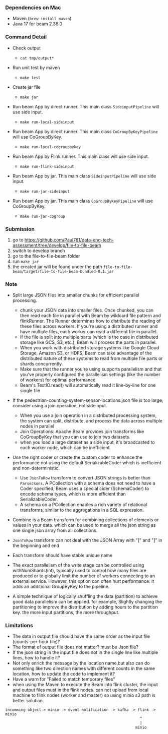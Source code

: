 ### Dependencies on Mac
* Maven (`brew install maven`)
* Java 17 for beam 2.38.0

### Command Detail
* Check output
    * `cat tmp/output*`
* Run unit test by maven
  * `make test`
* Create jar file
  * `make jar`
* Run beam App by direct runner. This main class `SideinputPipeline` will use side input.
  * `make run-local-sideinput`

* Run beam App by direct runner. This main class `CoGroupByKeyPipeline` will use CoGroupByKey.
  * `make run-local-cogroupbykey`

* Run beam App by Flink runner. This main class will use side input.
  * `make run-flink-sideinput`

* Run beam App by jar. This main class `SideinputPipeline` will use side input.
  * `make run-jar-sideinput`

* Run beam App by jar. This main class `CoGroupByKeyPipeline` will use CoGroupByKey.
  * `make run-jar-cogroup`

### Submission
1. go to https://github.com/Paul781/data-eng-tech-assessment/tree/develop/file-to-file-beam
2. switch to develop branch
3. go to the file-to-file-beam folder
4. run `make jar`
5. the created jar will be found under the path  `file-to-file-beam/target/file-to-file-beam-bundled-0.1.jar`


### Note
- Split large JSON files into smaller chunks for efficient parallel processing.
  - chunk your JSON data into smaller files. Once chunked, you can then read each file in parallel with Beam by wildcard file pattern and flinkRunner. The Runner determines how to distribute the reading of these files across workers. If you're using a distributed runner and have multiple files, each worker can read a different file in parallel.
  - If the file is split into multiple parts (which is the case in distributed storage like GCS, S3, etc.), Beam will process the parts in parallel.
  - When you work with distributed storage systems like Google Cloud Storage, Amazon S3, or HDFS, Beam can take advantage of the distributed nature of these systems to read from multiple file parts or shards concurrently.
  - Make sure that the runner you're using supports parallelism and that you've properly configured the parallelism settings (like the number of workers) for optimal performance.
  - Beam's TextIO.read() will automatically read it line-by-line for one single file




- If the pedestrian-counting-system-sensor-locations.json file is too large, consider using a join operation, not sideinput.
  - When you use a join operation in a distributed processing system, the system can split, distribute, and process the data across multiple nodes in parallel  
  - Join Operations: Apache Beam provides join transforms like CoGroupByKey that you can use to join two datasets.
  - when you load a large dataset as a side input, it's broadcasted to each worker node, which can be inefficient 


- Use the right coder or create the custom coder to enhance the performance not using the default SerializableCoder which is inefficient and non-deterministic.
  - Use `JsonToRow` transform to convert JSON strings is better than `ParseJsons`. A PCollection with a schema does not need to have a Coder specified, Beam uses a special cider (SchemaCoder) to encode schema types, which is more efficient than SerializableCoder.
  - A schema on a PCollection enables a rich variety of relational transforms, similar to the aggregations in a SQL expression.


- Combine is a Beam transform for combining collections of elements or values in your data. which can be used to merge all the json string as one single json array from all collections.


- `JsonToRow` transform can not deal with the JSON Array with "[" and "]" in the beginning and end

- Each transform should have stable unique name

- The exact parallelism of the write stage can be controlled using withNumShards(int), typically used to control how many files are produced or to globally limit the number of workers connecting to an external service. However, this option can often hurt performance: it adds an additional GroupByKey to the pipeline.
- A simple technique of logically shuffling the data (partition) to achieve good data parallelism can be applied. for example, Slightly changing the partitioning to improve the distribution by adding hours to the partition key. the more input partitions, the more throughput.

### Limitations
- The data in output file should have the same order as the input file (counts-per-hour file)?
- The format of output file does not matter? must be Json file?
- If the json string in the input file does not in the single line like multiple lines, how to handle it?
- Not only enrich the message by the location name,but also can do something like two direction names with different counts in the same location, how to update the code to implement it? 
- Have a warn for "Failed to match temporary files"
- when using the Maven to execute the Beam into flink cluster, the input and output files must in the flink nodes. can not upload from local machine to flink nodes (worker and master) so using minio s3 path is better solution.



```
incomming object-> minio -> event notification -> kafka -> flink -> minio
                                                            ^
                                                            |
                                                          minio
```





